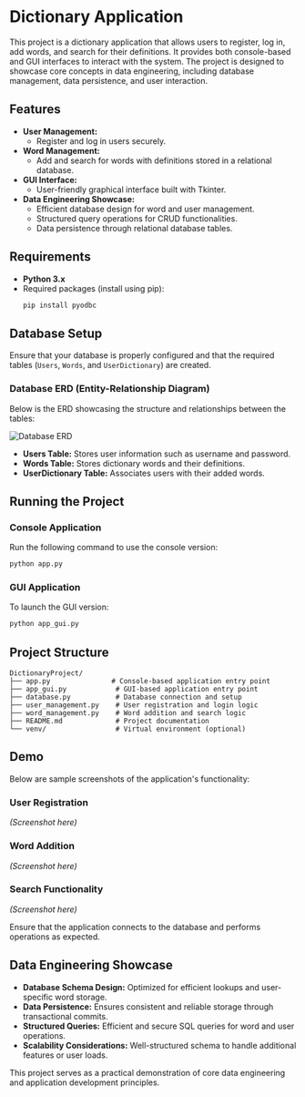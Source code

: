 # Dictionary Application

This project is a dictionary application that allows users to register, log in, add words, and search for their definitions. It provides both console-based and GUI interfaces to interact with the system. The project is designed to showcase core concepts in data engineering, including database management, data persistence, and user interaction.

## Features

- **User Management:**
  - Register and log in users securely.
- **Word Management:**
  - Add and search for words with definitions stored in a relational database.
- **GUI Interface:**
  - User-friendly graphical interface built with Tkinter.
- **Data Engineering Showcase:**
  - Efficient database design for word and user management.
  - Structured query operations for CRUD functionalities.
  - Data persistence through relational database tables.

## Requirements

- **Python 3.x**
- Required packages (install using pip):
  ```bash
  pip install pyodbc
  ```

## Database Setup

Ensure that your database is properly configured and that the required tables (`Users`, `Words`, and `UserDictionary`) are created.

### Database ERD (Entity-Relationship Diagram)

Below is the ERD showcasing the structure and relationships between the tables:

![Database ERD](path-to-erd-image.png)

- **Users Table:** Stores user information such as username and password.
- **Words Table:** Stores dictionary words and their definitions.
- **UserDictionary Table:** Associates users with their added words.

## Running the Project

### Console Application

Run the following command to use the console version:

```bash
python app.py
```

### GUI Application

To launch the GUI version:

```bash
python app_gui.py
```

## Project Structure

```plaintext
DictionaryProject/
├── app.py               # Console-based application entry point
├── app_gui.py            # GUI-based application entry point
├── database.py           # Database connection and setup
├── user_management.py    # User registration and login logic
├── word_management.py    # Word addition and search logic
├── README.md             # Project documentation
└── venv/                 # Virtual environment (optional)
```

## Demo

Below are sample screenshots of the application's functionality:

### **User Registration**
*(Screenshot here)*

### **Word Addition**
*(Screenshot here)*

### **Search Functionality**
*(Screenshot here)*

Ensure that the application connects to the database and performs operations as expected.

## Data Engineering Showcase

- **Database Schema Design:** Optimized for efficient lookups and user-specific word storage.
- **Data Persistence:** Ensures consistent and reliable storage through transactional commits.
- **Structured Queries:** Efficient and secure SQL queries for word and user operations.
- **Scalability Considerations:** Well-structured schema to handle additional features or user loads.

This project serves as a practical demonstration of core data engineering and application development principles.


